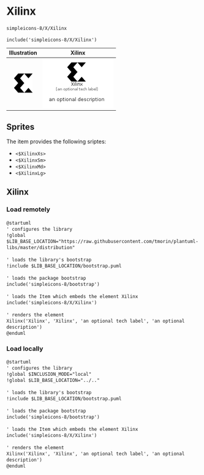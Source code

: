 # Xilinx


```text
simpleicons-8/X/Xilinx
```

```text
include('simpleicons-8/X/Xilinx')
```



| Illustration | Xilinx |
| :---: | :---: |
| ![illustration for Illustration](../../simpleicons-8/X/Xilinx.png) | ![illustration for Xilinx](../../simpleicons-8/X/Xilinx.Local.png) |



## Sprites
The item provides the following sriptes:

- `<$XilinxXs>`
- `<$XilinxSm>`
- `<$XilinxMd>`
- `<$XilinxLg>`





## Xilinx

### Load remotely
```plantuml
@startuml
' configures the library
!global $LIB_BASE_LOCATION="https://raw.githubusercontent.com/tmorin/plantuml-libs/master/distribution"

' loads the library's bootstrap
!include $LIB_BASE_LOCATION/bootstrap.puml

' loads the package bootstrap
include('simpleicons-8/bootstrap')

' loads the Item which embeds the element Xilinx
include('simpleicons-8/X/Xilinx')

' renders the element
Xilinx('Xilinx', 'Xilinx', 'an optional tech label', 'an optional description')
@enduml
```

### Load locally
```plantuml
@startuml
' configures the library
!global $INCLUSION_MODE="local"
!global $LIB_BASE_LOCATION="../.."

' loads the library's bootstrap
!include $LIB_BASE_LOCATION/bootstrap.puml

' loads the package bootstrap
include('simpleicons-8/bootstrap')

' loads the Item which embeds the element Xilinx
include('simpleicons-8/X/Xilinx')

' renders the element
Xilinx('Xilinx', 'Xilinx', 'an optional tech label', 'an optional description')
@enduml
```

